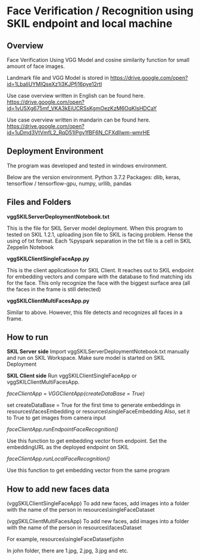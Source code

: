 # Face Verification / Recognition using SKIL endpoint and local machine

## Overview 

Face Verification Using VGG Model and cosine similarity function for small amount of face images.

Landmark file and VGG Model is stored in 
https://drive.google.com/open?id=1LbaliUYMlQseXz1i3KJPfj16pye12rtl

Use case overview written in English can be found here. https://drive.google.com/open?id=1vU5Xg675mf_VKA3kEiUCRSsKgmOezKzM6OqKIsHDCaY

Use case overview written in mandarin can be found here. https://drive.google.com/open?id=1uDmd3VtVmfL2_RqD51lPgv1fBF6N_CFXdIlwm-wmrHE

## Deployment Environment 
The program was developed and tested in windows environment. 
 
Below are the version environment. 
Python 3.7.2
Packages: dlib, keras, tensorflow / tensorflow-gpu, numpy, urllib, pandas

## Files and Folders
**vggSKILServerDeploymentNotebook.txt**

This is the file for SKIL Server model deployment. When this program to tested on SKIL 1.2.1, uploading json file to SKIL is facing problem. Hense the using of txt format. Each %pyspark separation in the txt file is a cell in SKIL Zeppelin Notebook

**vggSKILClientSingleFaceApp.py**

This is the client applicatioon for SKIL Client. It reaches out to SKIL endpoint for embedding vectors and compare with the database to find matching ids for the face. This only recognize the face with the biggest surface area (all the faces in the frame is still detected) 

**vggSKILClientMultiFacesApp.py**

Similar to above. However, this file detects and recognizes all faces in a frame. 

## How to run

**SKIL Server side**
Import vggSKILServerDeploymentNotebook.txt manually and run on SKIL Workspace. Make sure model is started on SKIL Deployment

**SKIL Client side**
Run vggSKILClientSingleFaceApp or vggSKILClientMultiFacesApp.

*faceClientApp = VGGClientApp(createDataBase = True)*

set createDataBase = True for the first time to generate embeddings in resources\facesEmbedding or resources\singleFaceEmbedding
Also, set it to True to get images from camera input

*faceClientApp.runEndpointFaceRecognition()*

Use this function to get embedding vector from endpoint.
Set the embeddingURL as the deployed endpoint on SKIL

*faceClientApp.runLocalFaceRecognition()*

Use this function to get embedding vector from the same program

## How to add new faces data 

(vggSKILClientSingleFaceApp) To add new faces, add images into a folder with the name of the person in resources\singleFaceDataset

(vggSKILClientMultiFacesApp) To add new faces, add images into a folder with the name of the person in resources\facesDataset

For example, resources\singleFaceDataset\john

In john folder, there are 1.jpg, 2.jpg, 3.jpg and etc. 
